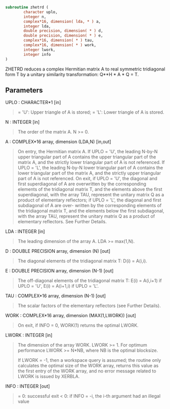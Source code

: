 ```fortran
subroutine zhetrd (
        character uplo,
        integer n,
        complex*16, dimension( lda, * ) a,
        integer lda,
        double precision, dimension( * ) d,
        double precision, dimension( * ) e,
        complex*16, dimension( * ) tau,
        complex*16, dimension( * ) work,
        integer lwork,
        integer info
)
```

ZHETRD reduces a complex Hermitian matrix A to real symmetric
tridiagonal form T by a unitary similarity transformation:
Q\*\*H \* A \* Q = T.

## Parameters
UPLO : CHARACTER\*1 [in]
> = 'U':  Upper triangle of A is stored;
> = 'L':  Lower triangle of A is stored.

N : INTEGER [in]
> The order of the matrix A.  N >= 0.

A : COMPLEX\*16 array, dimension (LDA,N) [in,out]
> On entry, the Hermitian matrix A.  If UPLO = 'U', the leading
> N-by-N upper triangular part of A contains the upper
> triangular part of the matrix A, and the strictly lower
> triangular part of A is not referenced.  If UPLO = 'L', the
> leading N-by-N lower triangular part of A contains the lower
> triangular part of the matrix A, and the strictly upper
> triangular part of A is not referenced.
> On exit, if UPLO = 'U', the diagonal and first superdiagonal
> of A are overwritten by the corresponding elements of the
> tridiagonal matrix T, and the elements above the first
> superdiagonal, with the array TAU, represent the unitary
> matrix Q as a product of elementary reflectors; if UPLO
> = 'L', the diagonal and first subdiagonal of A are over-
> written by the corresponding elements of the tridiagonal
> matrix T, and the elements below the first subdiagonal, with
> the array TAU, represent the unitary matrix Q as a product
> of elementary reflectors. See Further Details.

LDA : INTEGER [in]
> The leading dimension of the array A.  LDA >= max(1,N).

D : DOUBLE PRECISION array, dimension (N) [out]
> The diagonal elements of the tridiagonal matrix T:
> D(i) = A(i,i).

E : DOUBLE PRECISION array, dimension (N-1) [out]
> The off-diagonal elements of the tridiagonal matrix T:
> E(i) = A(i,i+1) if UPLO = 'U', E(i) = A(i+1,i) if UPLO = 'L'.

TAU : COMPLEX\*16 array, dimension (N-1) [out]
> The scalar factors of the elementary reflectors (see Further
> Details).

WORK : COMPLEX\*16 array, dimension (MAX(1,LWORK)) [out]
> On exit, if INFO = 0, WORK(1) returns the optimal LWORK.

LWORK : INTEGER [in]
> The dimension of the array WORK.  LWORK >= 1.
> For optimum performance LWORK >= N\*NB, where NB is the
> optimal blocksize.
> 
> If LWORK = -1, then a workspace query is assumed; the routine
> only calculates the optimal size of the WORK array, returns
> this value as the first entry of the WORK array, and no error
> message related to LWORK is issued by XERBLA.

INFO : INTEGER [out]
> = 0:  successful exit
> < 0:  if INFO = -i, the i-th argument had an illegal value
